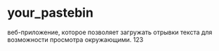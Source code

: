 # your_pastebin
веб-приложение, которое позволяет загружать отрывки текста для возможности просмотра окружающими.
123